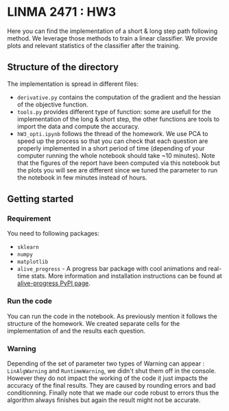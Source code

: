# LINMA 2471 : HW3
Here you can find the implementation of a short & long step path following method. We leverage those methods to train a linear classifier. We provide plots and relevant statistics of the classifier after the training.
## Structure of the directory
The implementation is spread in different files:
* `derivative.py` contains the computation of the gradient and the hessian of the objective function.
* `tools.py` provides different type of function: some are usefull for the implementation of the long & short step, the other functions are tools to import the data and compute the accuracy. 
* `hW3_opti.ipynb` follows the thread of the homework. We use PCA to speed up the process so that you can check that each question are properly implemented in a short period of time (depending of your computer running the whole notebook should take ~10 minutes). Note that the figures of the report have been computed via this notebook but the plots you will see are different since we tuned the parameter to run the notebook in few minutes instead of hours.
## Getting started
### Requirement
You need to following packages:
* `sklearn`
* `numpy`
* `matplotlib`
* `alive_progress` - A progress bar package with cool animations and real-time stats. More information and installation instructions can be found at [alive-progress PyPI page](https://pypi.org/project/alive-progress/).
### Run the code 
You can run the code in the notebook. As previously mention it follows the structure of the homework. We created separate cells for the implementation of and the results each question. 

### Warning
Depending of the set of parameter two types of Warning can appear : `LinAlgWarning` and `RuntimeWarning`, we didn't shut them off in the console. However they do not impact the working of the code it just impacts the accuracy of the final results. They are caused by rounding errors and bad conditionning. Finally note that we made our code robust to errors thus the algorithm always finishes but again the result might not be accurate. 
